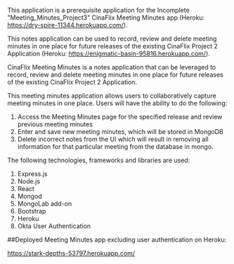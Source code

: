 This application is a prerequisite application for the Incomplete "Meeting_Minutes_Project3" CinaFlix Meeting Minutes app (Heroku: https://dry-spire-11344.herokuapp.com/). 

This notes application can be used to record, review and delete meeting minutes in one place for future releases of the existing CinaFlix Project 2 Application (Heroku: https://enigmatic-basin-95816.herokuapp.com/). 

CinaFlix Meeting Minutes is a notes application that can be leveraged to record, review and delete meeting minutes in one place for future releases of the existing CinaFlix Project 2 Application. 

This meeting minutes application allows users to collaboratively capture meeting minutes in one place. Users will have the ability to do the following:

1. Access the Meeting Minutes page for the specified release and review previous meeting minutes
2. Enter and save new meeting minutes, which will be stored in MongoDB
3. Delete incorrect notes from the UI which will result in removing all information for that particular meeting from the database in mongo. 
 

The following technologies, frameworks and libraries are used:
1. Express.js 
2. Node.js
3. React
4. Mongod
5. MongoLab add-on
5. Bootstrap 
6. Heroku
7. Okta User Authentication


##Deployed Meeting Minutes app excluding user authentication on Heroku:

https://stark-depths-53797.herokuapp.com/








